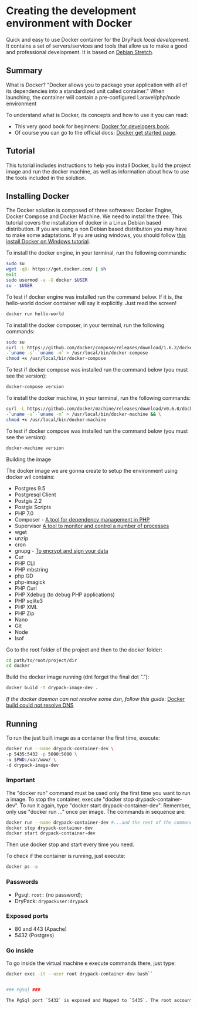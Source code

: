 # Creating the development environment with Docker #

Quick and easy to use Docker container for the DryPack *local development*. It contains a set of servers/services and tools that allow us to make a good and professional development. It is based on [Debian Stretch](https://wiki.debian.org/DebianStretch).

## Summary ##

What is Docker? "Docker allows you to package your application with all of its dependencies into a standardized unit called container." When launching, the container will contain a pre-configured Laravel/php/node environment

To understand what is Docker, its concepts and how to use it you can read:

* This very good book for beginners: [Docker for developers book](https://leanpub.com/docker-for-developers).
* Of course you can go to the official docs: [Docker get started page](https://docs.docker.com/get-started/).

## Tutorial ##

This tutorial includes instructions to help you install Docker, build the project image and run the docker machine, as well as information about how to use the tools included in the solution.

## Installing Docker ##

The Docker solution is composed of three softwares: Docker Engine, Docker Compose and Docker Machine. We need to install the three. This tutorial covers the installation of docker in a Linux Debian based distribution. If you are using a non Debian based distribution you may have to make some adaptations. If yu are using windows, you should follow [this install Docker on Windows tutorial](https://docs.docker.com/docker-for-windows/).

To install the docker engine, in your terminal, run the following commands: 

```sh
sudo su
wget -qO- https://get.docker.com/ | sh
exit
sudo usermod -a -G docker $USER
su - $USER
```

To test if docker engine was installed run the command below. If it is, the hello-world docker container will say it explicitly.  Just read the screen!

```sh
docker run hello-world
```

To install the docker composer, in your terminal, run the following commands:  

```sh
sudo su
curl -L https://github.com/docker/compose/releases/download/1.6.2/docker-compose\
-`uname -s`-`uname -m` > /usr/local/bin/docker-compose
chmod +x /usr/local/bin/docker-compose
```

To test if docker compose was installed run the command below (you must see the version):   

```sh
docker-compose version
```

To install the docker machine, in your terminal, run the following commands:

```sh
curl -L https://github.com/docker/machine/releases/download/v0.6.0/docker-machine\
-`uname -s`-`uname -m` > /usr/local/bin/docker-machine && \
chmod +x /usr/local/bin/docker-machine
```

To test if docker compose was installed run the command below (you must see the version):

```sh
docker-machine version
```

Building the image

The docker image we are gonna create to setup the environment using docker wil contains:

* Postgres 9.5
* Postgresql Client
* Postgis 2.2
* Postgis Scripts
* PHP 7.0
* Composer  - [A tool for dependency management in PHP](https://getcomposer.org/doc/00-intro.md)
* Supervisor [A tool to monitor and control a number of processes](http://supervisord.org/)
* wget
* unzip
* cron
* gnupg - [To encrypt and sign your data](http://do.co/29H6Lof)
* Cur
* PHP CLI
* PHP mbstring
* php GD
* php-imagick
* PHP Curl
* PHP Xdebug (to debug PHP applications)
* PHP sqlite3
* PHP XML
* PHP Zip
* Nano
* Git
* Node
*	lsof

Go to the root folder of the project and then to the docker folder:

```sh
cd path/to/root/project/dir
cd docker
```

Build the docker image running (dnt forget the final dot "."):

```sh
docker build -t drypack-image-dev .
```

*If the docker daemon can not resolve some dsn, follow this guide*:
[Docker build could not resolve DNS](https://stackoverflow.com/questions/24991136/docker-build-could-not-resolve-archive-ubuntu-com-apt-get-fails-to-install-a)

## Running ##

To run the just built image as a container the first time, execute:

```sh
docker run --name drypack-container-dev \
-p 5435:5432 -p 5000:5000 \
-v $PWD:/var/www/ \
-d drypack-image-dev
```

### Important ###

The "docker run" command must be used only the first time you want to run a image. To stop the container, execute "docker stop drypack-container-dev". To run it again, type "docker start drypack-container-dev". Remember, only use "docker run ..." once per image. The commands in sequence are:

```sh
docker run --name drypack-container-dev #...and the rest of the command
docker stop drypack-container-dev
docker start drypack-container-dev
```

Then use docker stop and start every time you need.

To check if the container is running, just execute:

```sh
docker ps -a
```

### Passwords ### 

* Pgsql: `root:` (no password);
* DryPack: `drypackuser:drypack`

### Exposed ports ###

* 80 and 443 (Apache)
* 5432 (Postgres)

### Go inside ###

To go inside the virtual machine e execute commands there, just type:

```sh
docker exec -it --user root drypack-container-dev bash``


### PgSql ###

The PgSql port `5432` is exposed and Mapped to `5435`. The root account for PgSql is `root` (no password) and normal account is 'drypackuser' with password 'drypack'
